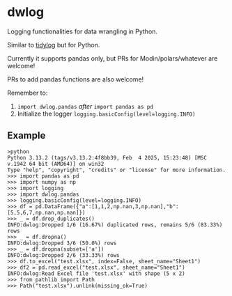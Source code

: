 # dwlog
Logging functionalities for data wrangling in Python.

Similar to [tidylog](https://github.com/elbersb/tidylog) but for Python.

Currently it supports pandas only, but PRs for Modin/polars/whatever are welcome!

PRs to add pandas functions are also welcome!

Remember to:

1. `import dwlog.pandas` _after_ `import pandas as pd`
2. Initialize the logger `logging.basicConfig(level=logging.INFO)` 

## Example

```
>python
Python 3.13.2 (tags/v3.13.2:4f8bb39, Feb  4 2025, 15:23:48) [MSC v.1942 64 bit (AMD64)] on win32
Type "help", "copyright", "credits" or "license" for more information.
>>> import pandas as pd
>>> import numpy as np
>>> import logging
>>> import dwlog.pandas
>>> logging.basicConfig(level=logging.INFO)
>>> df = pd.DataFrame({"a":[1,1,2,np.nan,3,np.nan],"b":[5,5,6,7,np.nan,np.nan]})
>>> _ = df.drop_duplicates()
INFO:dwlog:Dropped 1/6 (16.67%) duplicated rows, remains 5/6 (83.33%) rows
>>> _ = df.dropna()
INFO:dwlog:Dropped 3/6 (50.0%) rows
>>> _ = df.dropna(subset=['a'])
INFO:dwlog:Dropped 2/6 (33.33%) rows
>>> df.to_excel("test.xlsx", index=False, sheet_name="Sheet1")
>>> df2 = pd.read_excel("test.xlsx", sheet_name="Sheet1")
INFO:dwlog:Read Excel file 'test.xlsx' with shape (5 x 2)
>>> from pathlib import Path
>>> Path("test.xlsx").unlink(missing_ok=True)
```


